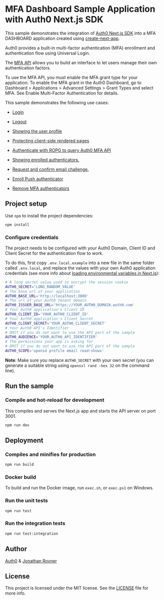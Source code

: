 # MFA Dashboard Sample Application with Auth0 Next.js SDK

This sample demonstrates the integration of [Auth0 Next.js SDK](https://github.com/auth0/nextjs-auth0) into a MFA DASHBOARD application created using [create-next-app](https://nextjs.org/docs/api-reference/create-next-app). 

Auth0 provides a built-in multi-factor authentication (MFA) enrollment and authentication flow using Universal Login.

The [MFA API](https://auth0.com/docs/secure/multi-factor-authentication/multi-factor-authentication-developer-resources/mfa-api) allows you to build an interface to let users manage their own authentication factors.

To use the MFA API, you must enable the MFA grant type for your application. To enable the MFA grant in the Auth0 Dashboard, go to Dashboard > Applications > Advanced Settings > Grant Types and select MFA. See Enable Multi-Factor Authentication for details.


This sample demonstrates the following use cases:

- [Login](https://github.com/auth0-samples/auth0-nextjs-samples/blob/main/Sample-01/components/NavBar.jsx#L48-L54)
- [Logout](https://github.com/auth0-samples/auth0-nextjs-samples/blob/main/Sample-01/components/NavBar.jsx#L80-L82)
- [Showing the user profile](https://github.com/auth0-samples/auth0-nextjs-samples/blob/main/Sample-01/pages/profile.jsx)
- [Protecting client-side rendered pages](https://github.com/auth0-samples/auth0-nextjs-samples/blob/main/Sample-01/pages/profile.jsx#L42-L45)

- [Authenticate with ROPG to query Auth0 MFA API](https://auth0.com/docs/secure/multi-factor-authentication/authenticate-using-ropg-flow-with-mfa)

- [Showing enrolled authenticators.](https://auth0.com/docs/secure/multi-factor-authentication/manage-mfa-auth0-apis/manage-authenticator-factors-mfa-api#list-authenticators)

- [Request and confirm email challenge.](https://auth0.com/docs/secure/multi-factor-authentication/authenticate-using-ropg-flow-with-mfa/enroll-and-challenge-email-authenticators)

- [Enroll Push authenticator](https://auth0.com/docs/secure/multi-factor-authentication/authenticate-using-ropg-flow-with-mfa/enroll-and-challenge-otp-authenticators)

- [Remove MFA authenticators](https://auth0.com/docs/secure/multi-factor-authentication/manage-mfa-auth0-apis/manage-authenticator-factors-mfa-api)

## Project setup

Use `npm` to install the project dependencies:

```bash
npm install
```



### Configure credentials

The project needs to be configured with your Auth0 Domain, Client ID and Client Secret for the authentication flow to work.

To do this, first copy `.env.local.example` into a new file in the same folder called `.env.local`, and replace the values with your own Auth0 application credentials (see more info about [loading environmental variables in Next.js](https://nextjs.org/docs/basic-features/environment-variables)):

```sh
# A long secret value used to encrypt the session cookie
AUTH0_SECRET='LONG_RANDOM_VALUE'
# The base url of your application
AUTH0_BASE_URL='http://localhost:3000'
# The url of your Auth0 tenant domain
AUTH0_ISSUER_BASE_URL='https://YOUR_AUTH0_DOMAIN.auth0.com'
# Your Auth0 application's Client ID
AUTH0_CLIENT_ID='YOUR_AUTH0_CLIENT_ID'
# Your Auth0 application's Client Secret
AUTH0_CLIENT_SECRET='YOUR_AUTH0_CLIENT_SECRET'
# Your Auth0 API's Identifier 
# OMIT if you do not want to use the API part of the sample
AUTH0_AUDIENCE='YOUR_AUTH0_API_IDENTIFIER'
# The permissions your app is asking for
# OMIT if you do not want to use the API part of the sample
AUTH0_SCOPE='openid profile email read:shows'
```

**Note**: Make sure you replace `AUTH0_SECRET` with your own secret (you can generate a suitable string using `openssl rand -hex 32` on the command line).

## Run the sample

### Compile and hot-reload for development

This compiles and serves the Next.js app and starts the API server on port 3001.

```bash
npm run dev
```

## Deployment

### Compiles and minifies for production

```bash
npm run build
```

### Docker build

To build and run the Docker image, run `exec.sh`, or `exec.ps1` on Windows.

### Run the unit tests

```bash
npm run test
```

### Run the integration tests

```bash
npm run test:integration
```


## Author

[Auth0](https://auth0.com) & [Jonathan Rovner](https://github.com/jonrovner)

## License

This project is licensed under the MIT license. See the [LICENSE](./LICENSE) file for more info.
